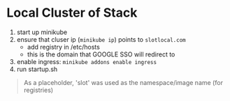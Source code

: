 # Local Cluster of Stack

1. start up minikube
2. ensure that cluser ip (`minikube ip`) points to `slotlocal.com`
    - add registry in /etc/hosts
    - this is the domain that GOOGLE SSO will redirect to
3. enable ingress: `minikube addons enable ingress`
4. run startup.sh

> As a placeholder, 'slot' was used as the namespace/image name (for registries)
